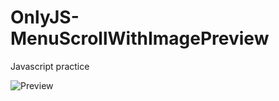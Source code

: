 # OnlyJS-MenuScrollWithImagePreview
Javascript practice

![Preview](https://user-images.githubusercontent.com/48364678/160277643-7028154f-0c2b-4f7d-9270-cd026da38486.png)

